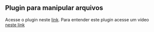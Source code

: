 Plugin para manipular arquivos
------------------------------

Acesse o plugin neste
[link](http://www.vim.org/scripts/script.php?script_id=2337#0.1.9).
Para entender este plugin acesse um vídeo
[neste link](http://www.screencast.com/t/P6nJkJ0DE)

